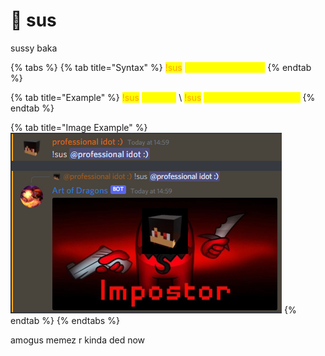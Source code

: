 # 🏮 sus

sussy baka

{% tabs %}
{% tab title="Syntax" %}
<mark style="color:orange;">!sus</mark> <mark style="color:yellow;">\<optional mention></mark>
{% endtab %}

{% tab title="Example" %}
<mark style="color:orange;">!sus</mark> <mark style="color:yellow;">@Anmol</mark> \ <mark style="color:orange;">!sus</mark> <mark style="color:yellow;">770548285656006666</mark>
{% endtab %}

{% tab title="Image Example" %}
![](<../.gitbook/assets/image (9).png>)
{% endtab %}
{% endtabs %}

amogus memez r kinda ded now
